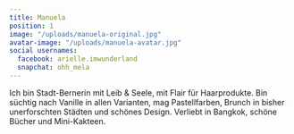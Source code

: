 ```yaml
---
title: Manuela
position: 1
image: "/uploads/manuela-original.jpg"
avatar-image: "/uploads/manuela-avatar.jpg"
social usernames:
  facebook: arielle.imwunderland
  snapchat: ohh_mela
---
```


Ich bin Stadt-Bernerin mit Leib & Seele, mit Flair für Haarprodukte. Bin süchtig nach Vanille in allen Varianten, mag Pastellfarben, Brunch in bisher unerforschten Städten und schönes Design. Verliebt in Bangkok, schöne Bücher und Mini-Kakteen. 
